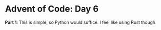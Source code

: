 # Advent of Code: Day 6

**Part 1**: This is simple, so Python would suffice. I feel like using Rust though.
